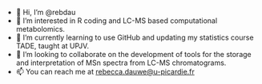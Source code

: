 - 👋 Hi, I’m @rebdau
- 👀 I’m interested in R coding and LC-MS based computational metabolomics.
- 🌱 I’m currently learning to use GitHub and updating my statistics course TADE, taught at UPJV.
- 💞️ I’m looking to collaborate on the development of tools for the storage and interpretation of MSn spectra from LC-MS chromatograms.
- 📫 You can reach me at rebecca.dauwe@u-picardie.fr

<!---
rebdau/rebdau is a ✨ special ✨ repository because its `README.md` (this file) appears on your GitHub profile.
You can click the Preview link to take a look at your changes.
--->
